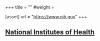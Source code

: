 +++
title = ""
#weight =

[asset]
    url = "https://www.nih.gov"
+++
## [National Institutes of Health](https://www.nih.gov)
